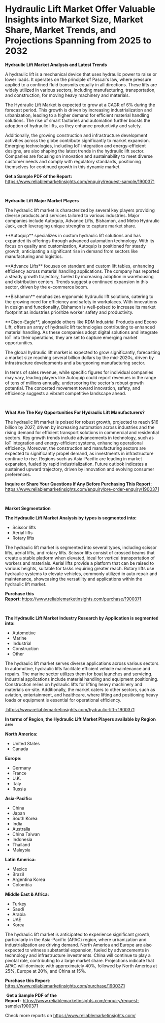 <p><h1>Hydraulic Lift Market Offer Valuable Insights into Market Size, Market Share, Market Trends, and Projections Spanning from 2025 to 2032</h1></p><p><strong>Hydraulic Lift Market Analysis and Latest Trends</strong></p>
<p><p>A hydraulic lift is a mechanical device that uses hydraulic power to raise or lower loads. It operates on the principle of Pascal's law, where pressure applied to a confined fluid transmits equally in all directions. These lifts are widely utilized in various sectors, including manufacturing, transportation, and construction, for moving heavy machinery and materials.</p><p>The Hydraulic Lift Market is expected to grow at a CAGR of 6% during the forecast period. This growth is driven by increasing industrialization and urbanization, leading to a higher demand for efficient material handling solutions. The rise of smart factories and automation further boosts the adoption of hydraulic lifts, as they enhance productivity and safety. </p><p>Additionally, the growing construction and infrastructure development activities across the globe contribute significantly to market expansion. Emerging technologies, including IoT integration and energy-efficient designs, are also shaping the latest trends in the hydraulic lift sector. Companies are focusing on innovation and sustainability to meet diverse customer needs and comply with regulatory standards, positioning themselves for continued growth in this dynamic market.</p></p>
<p><strong>Get a Sample PDF of the Report:&nbsp;</strong> <a href="https://www.reliablemarketinsights.com/enquiry/request-sample/1900371?utm_campaign=2100&utm_medium=2&utm_source=Github&utm_content=ia&utm_term=22022025&utm_id=hydraulic-lift">https://www.reliablemarketinsights.com/enquiry/request-sample/1900371</a></p>
<p>&nbsp;</p>
<p><strong>Hydraulic Lift Major Market Players</strong></p>
<p><p>The hydraulic lift market is characterized by several key players providing diverse products and services tailored to various industries. Major companies include Autoquip, Advance Lifts, Bishamon, and Metro Hydraulic Jack, each leveraging unique strengths to capture market share.</p><p>**Autoquip** specializes in custom hydraulic lift solutions and has expanded its offerings through advanced automation technology. With its focus on quality and customization, Autoquip is positioned for steady growth, anticipating a significant rise in demand from sectors like manufacturing and logistics.</p><p>**Advance Lifts** focuses on standard and custom lift tables, enhancing efficiency across material handling applications. The company has reported a steady growth trajectory, fueled by increasing adoption in warehousing and distribution centers. Trends suggest a continued expansion in this sector, driven by the e-commerce boom.</p><p>**Bishamon** emphasizes ergonomic hydraulic lift solutions, catering to the growing need for efficiency and safety in workplaces. With innovations in design and functionality, Bishamon is well-poised to increase its market footprint as industries prioritize worker safety and productivity.</p><p>**Cisco-Eagle**, alongside others like RDM Industrial Products and Econo Lift, offers an array of hydraulic lift technologies contributing to enhanced material handling. As these companies adopt digital solutions and integrate IoT into their operations, they are set to capture emerging market opportunities.</p><p>The global hydraulic lift market is expected to grow significantly, forecasting a market size reaching several billion dollars by the mid-2020s, driven by infrastructure developments and a burgeoning manufacturing sector. </p><p>In terms of sales revenue, while specific figures for individual companies may vary, leading players like Autoquip could report revenues in the range of tens of millions annually, underscoring the sector's robust growth potential. The concerted movement toward innovation, safety, and efficiency suggests a vibrant competitive landscape ahead.</p></p>
<p>&nbsp;</p>
<p><strong>What Are The Key Opportunities For Hydraulic Lift Manufacturers?</strong></p>
<p><p>The hydraulic lift market is poised for robust growth, projected to reach $16 billion by 2027, driven by increasing automation across industries and the rising demand for efficient transport solutions in commercial and residential sectors. Key growth trends include advancements in technology, such as IoT integration and energy-efficient systems, enhancing operational efficiency. Moreover, the construction and manufacturing sectors are expected to significantly propel demand, as investments in infrastructure continue to rise. Regions such as Asia-Pacific are leading in market expansion, fueled by rapid industrialization. Future outlook indicates a sustained upward trajectory, driven by innovation and evolving consumer preferences.</p></p>
<p><strong>Inquire or Share Your Questions If Any Before Purchasing This Report:</strong> <a href="https://www.reliablemarketinsights.com/enquiry/pre-order-enquiry/1900371?utm_campaign=2100&utm_medium=2&utm_source=Github&utm_content=ia&utm_term=22022025&utm_id=hydraulic-lift">https://www.reliablemarketinsights.com/enquiry/pre-order-enquiry/1900371</a></p>
<p>&nbsp;</p>
<p><strong>Market Segmentation</strong></p>
<p><strong>The Hydraulic Lift Market Analysis by types is segmented into:</strong></p>
<p><ul><li>Scissor lifts</li><li>Aerial lifts</li><li>Rotary lifts</li></ul></p>
<p><p>The hydraulic lift market is segmented into several types, including scissor lifts, aerial lifts, and rotary lifts. Scissor lifts consist of crossed beams that create a stable platform when elevated, ideal for vertical transportation of workers and materials. Aerial lifts provide a platform that can be raised to various heights, suitable for tasks requiring greater reach. Rotary lifts use hydraulic systems to elevate vehicles, commonly utilized in auto repair and maintenance, showcasing the versatility and applications within the hydraulic lift market.</p></p>
<p><strong>Purchase this Report:&nbsp;</strong><a href="https://www.reliablemarketinsights.com/purchase/1900371?utm_campaign=2100&utm_medium=2&utm_source=Github&utm_content=ia&utm_term=22022025&utm_id=hydraulic-lift">https://www.reliablemarketinsights.com/purchase/1900371</a></p>
<p>&nbsp;</p>
<p><strong>The Hydraulic Lift Market Industry Research by Application is segmented into:</strong></p>
<p><ul><li>Automotive</li><li>Marine</li><li>Industrial</li><li>Construction</li><li>Other</li></ul></p>
<p><p>The hydraulic lift market serves diverse applications across various sectors. In automotive, hydraulic lifts facilitate efficient vehicle maintenance and repairs. The marine sector utilizes them for boat launches and servicing. Industrial applications include material handling and equipment positioning. Construction relies on hydraulic lifts for lifting heavy machinery and materials on-site. Additionally, the market caters to other sectors, such as aviation, entertainment, and healthcare, where lifting and positioning heavy loads or equipment is essential for operational efficiency.</p></p>
<p><a href="https://www.reliablemarketinsights.com/hydraulic-lift-r1900371?utm_campaign=2100&utm_medium=2&utm_source=Github&utm_content=ia&utm_term=22022025&utm_id=hydraulic-lift">&nbsp;https://www.reliablemarketinsights.com/hydraulic-lift-r1900371</a></p>
<p><strong>In terms of Region, the Hydraulic Lift Market Players available by Region are:</strong></p>
<p>
    <p> <strong> North America: </strong>
        <ul>
            <li>United States</li>
            <li>Canada</li>
        </ul>
        </p> 
    <p> <strong> Europe: </strong>
        <ul>
            <li>Germany</li>
            <li>France</li>
            <li>U.K.</li>
            <li>Italy</li>
            <li>Russia</li>
        </ul>
        </p> 
    <p> <strong> Asia-Pacific: </strong>
        <ul>
            <li>China</li>
            <li>Japan</li>
            <li>South Korea</li>
            <li>India</li>
            <li>Australia</li>
            <li>China Taiwan</li>
            <li>Indonesia</li>
            <li>Thailand</li>
            <li>Malaysia</li>
        </ul>
        </p> 
    <p> <strong> Latin America: </strong>
        <ul>
            <li>Mexico</li>
            <li>Brazil</li>
            <li>Argentina Korea</li>
            <li>Colombia</li>
        </ul>
        </p> 
    <p> <strong> Middle East & Africa: </strong>
        <ul>
            <li>Turkey</li>
            <li>Saudi</li>
            <li>Arabia</li>
            <li>UAE</li>
            <li>Korea</li>
        </ul>
    </p>
    </p>
<p><p>The hydraulic lift market is anticipated to experience significant growth, particularly in the Asia-Pacific (APAC) region, where urbanization and industrialization are driving demand. North America and Europe are also expected to witness substantial expansion, fueled by advancements in technology and infrastructure investments. China will continue to play a pivotal role, contributing to a large market share. Projections indicate that APAC will dominate with approximately 40%, followed by North America at 25%, Europe at 20%, and China at 15%.</p></p>
<p><strong>Purchase this Report: </strong><a href="https://www.reliablemarketinsights.com/purchase/1900371?utm_campaign=2100&utm_medium=2&utm_source=Github&utm_content=ia&utm_term=22022025&utm_id=hydraulic-lift">https://www.reliablemarketinsights.com/purchase/1900371</a></p>
<p>&nbsp;<strong>Get a Sample PDF of the Report:&nbsp;&nbsp;</strong><a href="https://www.reliablemarketinsights.com/enquiry/request-sample/1900371?utm_campaign=2100&utm_medium=2&utm_source=Github&utm_content=ia&utm_term=22022025&utm_id=hydraulic-lift">https://www.reliablemarketinsights.com/enquiry/request-sample/1900371</a></p>
<p><strong></strong></p>
<p>Check more reports on <a href="https://www.reliablemarketinsights.com/?utm_campaign=2100&utm_medium=2&utm_source=Github&utm_content=ia&utm_term=22022025&utm_id=hydraulic-lift">https://www.reliablemarketinsights.com/</a></p>